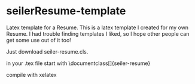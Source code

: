 # seilerResume-template
Latex template for a Resume. This is a latex template I created for my own Resume. I had trouble finding templates I liked, so I hope other people can get some use out of it too!

Just download seiler-resume.cls.

in your .tex file start with \documentclass[]{seiler-resume}

compile with xelatex
